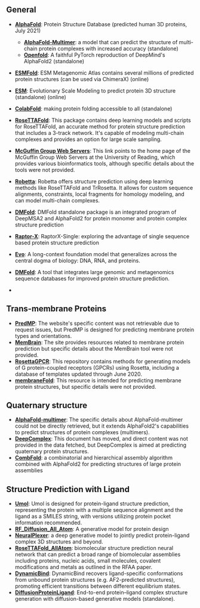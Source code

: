 ## General

- **[AlphaFold](https://alphafold.ebi.ac.uk/)**: Protein Structure Database (predicted human 3D proteins, July 2021)
	- **[AlphaFold-Multimer](https://colab.research.google.com/github/deepmind/alphafold/blob/main/notebooks/AlphaFold.ipynb)**: a model that can predict the structure of multi-chain protein complexes with increased accuracy (standalone)
	- **[Openfold](https://github.com/aqlaboratory/openfold)**: A faithful PyTorch reproduction of DeepMind's AlphaFold2 (standalone)

- **[ESMFold](https://esmatlas.com/about)**: ESM Metagenomic Atlas contains several millions of predicted protein structures (can be used via ChimeraX) (online)
- **[ESM](https://github.com/facebookresearch/esm)**: Evolutionary Scale Modeling to predict protein 3D structure (standalone) (online)
- **[ColabFold](https://github.com/sokrypton/ColabFold)**: making protein folding accessible to all (standalone)

- **[RoseTTAFold](https://github.com/RosettaCommons/RoseTTAFold)**: This package contains deep learning models and scripts for RoseTTAFold, an accurate method for protein structure prediction that includes a 3-track network. It's capable of modeling multi-chain complexes and provides an option for large scale sampling.
- **[McGuffin Group Web Servers](https://www.reading.ac.uk/bioinf/index.html)**: This link points to the home page of the McGuffin Group Web Servers at the University of Reading, which provides various bioinformatics tools, although specific details about the tools were not provided.
- **[Robetta](https://robetta.bakerlab.org/)**: Robetta offers structure prediction using deep learning methods like RoseTTAFold and TrRosetta. It allows for custom sequence alignments, constraints, local fragments for homology modeling, and can model multi-chain complexes.
- **[DMFold](https://zhanggroup.org/DMFold/download/)**: DMFold standalone package is an integrated program of DeepMSA2 and AlphaFold2 for protein monomer and protein complex structure prediction
- **[Raptor-X](https://github.com/AndersJing/RaptorX-Single)**: RaptorX-Single: exploring the advantage of single sequence based protein structure prediction
- **[Evo](https://github.com/evo-design/evo)**: A long-context foundation model that generalizes across the central dogma of biology: DNA, RNA, and proteins.
- **[DMFold](https://zhanggroup.org/DMFold/download/)**: A tool that integrates large genomic and metagenomics sequence databases for improved protein structure prediction.
- **[]()**


## **Trans-membrane Proteins**

- **[PredMP](http://www.predmp.com/)**: The website's specific content was not retrievable due to request issues, but PredMP is designed for predicting membrane protein types and orientations.
- **[MemBrain](http://www.csbio.sjtu.edu.cn/bioinf/MemBrain/)**: The site provides resources related to membrane protein prediction but specific details about the MemBrain tool were not provided.
- **[RosettaGPCR](https://github.com/benderb1/rosettagpcr)**: This repository contains methods for generating models of G protein-coupled receptors (GPCRs) using Rosetta, including a database of templates updated through June 2020.
- **[membraneFold](https://ku.biolib.com/MembraneFold/)**: This resource is intended for predicting membrane protein structures, but specific details were not provided.

## **Quaternary structure**

- **[AlphaFold-multimer](https://github.com/deepmind/alphafold)**: The specific details about AlphaFold-multimer could not be directly retrieved, but it extends AlphaFold2's capabilities to predict structures of protein complexes (multimers).
- **[DeepComplex](http://tulip.rnet.missouri.edu/deepcomplex/web_index.html)**: This document has moved, and direct content was not provided in the data fetched, but DeepComplex is aimed at predicting quaternary protein structures.
- **[CombFold](https://lnkd.in/gRVdfaZV)**: a combinatorial and hierarchical assembly algorithm combined with AlphaFold2 for predicting structures of large protein assemblies

## Structure Prediction with Ligand

- **[Umol](https://github.com/patrickbryant1/Umol)**: Umol is designed for protein-ligand structure prediction, representing the protein with a multiple sequence alignment and the ligand as a SMILES string, with versions utilizing protein pocket information recommended.
- **[RF_Diffusion_All_Atom](https://github.com/baker-laboratory/rf_diffusion_all_atom)**: A generative model for protein design
- **[NeuralPlexer](https://github.com/zrqiao/NeuralPLexer)**: a deep generative model to jointly predict protein-ligand complex 3D structures and beyond.
- **[RoseTTAFold_AllAtom](https://github.com/AaronFeller/RoseTTAFold-All-Atom/blob/main/README.md)**: biomolecular structure prediction neural network that can predict a broad range of biomolecular assemblies including proteins, nucleic acids, small molecules, covalent modifications and metals as outlined in the RFAA paper.
- **[DynamicBind](https://github.com/luwei0917/DynamicBind)**: DynamicBind recovers ligand-specific conformations from unbound protein structures (e.g. AF2-predicted structures), promoting efficient transitions between different equilibrium states.
- **[DiffusionProteinLigand](https://github.com/shuyana/DiffusionProteinLigand)**: End-to-end protein–ligand complex structure generation with diffusion-based generative models (standalone).